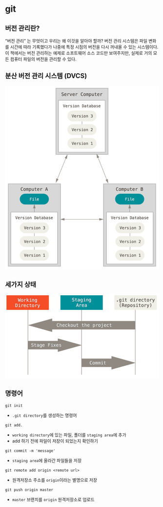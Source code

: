 # git 

## 버전 관리란?

“버전 관리” 는 무엇이고 우리는 왜 이것을 알아야 할까? 버전 관리 시스템은 파일 변화를 시간에 따라 기록했다가 나중에 특정 시점의 버전을 다시 꺼내올 수 있는 시스템이다. 이 책에서는 버전 관리하는 예제로 소프트웨어 소스 코드만 보여주지만, 실제로 거의 모든 컴퓨터 파일의 버전을 관리할 수 있다.


## 분산 버전 관리 시스템 (DVCS)

![DVCS](./assets/distributed.png)


## 세가지 상태

![areas](./assets/areas.png)


## 명령어

```shell
git init
```
- `.git directory`를 생성하는 명령어

```shell
git add.
```
- `working directory`에 있는 파일, 폴더를 `staging area`에 추가
- add 하기 전에 파일이 저장이 되었는지 확인하기

```shell
git commit -m 'message'
```
- `staging area`에 올라간 파일들을 저장

```shell
git remote add origin <remote url>
```
- 원격저장소 주소를 `origin`이라는 별명으로 저장

```shell
git push origin master
```
- `master` 브랜치를 `origin` 원격저장소로 업로드



